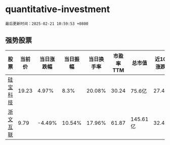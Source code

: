 # quantitative-investment

`最后更新时间：2025-02-21 10:59:53 +0800`

## 强势股票

|股票|当前价|当日涨跌幅|当日振幅|当日换手率|市盈率TTM|总市值|近10日涨跌幅|
|----|----|----|----|----|----|----|----|
|[硅宝科技](https://xueqiu.com/S/SZ300019)|19.23|4.97%|8.3%|20.08%|30.24|75.6亿|27.44%|
|[浙文互联](https://xueqiu.com/S/SH600986)|9.79|-4.49%|10.54%|17.96%|61.87|145.61亿|32.48%|
